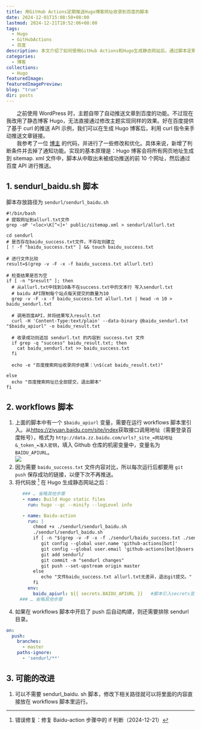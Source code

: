 ```yaml
---
title: 用GitHub Actions定期推送Hugo博客网址收录到百度的脚本
date: 2024-12-01T15:08:50+08:00
lastmod: 2024-12-21T10:52:06+08:00
tags:
  - Hugo
  - GitHubActions
  - 百度
description: 本文介绍了如何使用GitHub Actions和Hugo生成静态网站后，通过脚本定期将未被百度收录的网页地址推送至百度。文章详细描述了脚本的具体实现方法，并提供了相关配置步骤。
categories:
  - 博客
collections:
  - Hugo
featuredImage: 
featuredImagePreview: 
blog: "true"
dir: posts
---
```


‌‌‌‌　　之前使用 WordPress 时，主题自带了自动推送文章到百度的功能。不过现在我改用了静态博客 Hugo，无法直接通过修改主题实现同样的效果。好在百度提供了基于 curl 的推送 API 示例，我们可以在生成 Hugo 博客后，利用 curl 指令来手动推送文章链接。  
‌‌‌‌　　我参考了一位 [博主](https://becool.vip/posts/tech/baidusiterecord/) 的代码，并进行了一些修改和优化。具体来说，新增了判断条件并去掉了通知功能。实现的基本原理是：Hugo 博客会将所有网页地址生成到 sitemap. xml 文件中，脚本从中取出未被成功推送的前 10 个网址，然后通过百度 API 进行推送。

## 1. sendurl_baidu.sh 脚本

脚本存放路径为 `sendurl/sendurl_baidu.sh`

```shell
#!/bin/bash
# 提取网址到allurl.txt文件
grep -oP '<loc>\K[^<]+' public/sitemap.xml > sendurl/allurl.txt

cd sendurl
# 是否存在baidu_success.txt文件，不存在则建立
[ ! -f "baidu_success.txt" ] && touch baidu_success.txt

# 进行文件比较
result=$(grep -v -F -x -f baidu_success.txt allurl.txt)

# 检查结果是否为空
if [ -n "$result" ]; then
  # 从allurl.txt中找到10条不在success.txt中的文本行 写入sendurl.txt
  # baidu API限制每个站点每天提交的数量为10 
  grep -v -F -x -f baidu_success.txt allurl.txt | head -n 10 > baidu_sendurl.txt

  # 调用百度API，并将结果写入result.txt
  curl -H 'Content-Type:text/plain' --data-binary @baidu_sendurl.txt "$baidu_apiurl" -o baidu_result.txt

  # 收录成功则追加 sendurl.txt 的内容到 success.txt 文件
  if grep -q "success" baidu_result.txt; then
    cat baidu_sendurl.txt >> baidu_success.txt
  fi

  echo -e "百度搜索网址收录同步结果：\n$(cat baidu_result.txt)"

else
  echo "百度搜索网址已全部提交，退出脚本"
fi
```

## 2. workflows 脚本

1. 上面的脚本中有一个 `$baidu_apiurl` 变量，需要在运行 workflows 脚本里引入。从<https://ziyuan.baidu.com/site/index>获取接口调用地址（需要登录百度帐号），格式为 `http://data.zz.baidu.com/urls?_site_=网站地址&_token_=准入密钥`，填入 Github 仓库的机密变量中，变量名为 `BAIDU_APIURL`。  
![](attachments/19667991d001d29c3cc7c2d57f21aa15_MD5.png)
2. 因为需要 `baidu_success.txt` 文件内容对比，所以每次运行后都要用 `git push` 保存成功的链接，以便下次不再推送。
3. 将代码放 [^1] 在 Hugo 生成静态网站之后：
```yml
      ### … 省略其他步骤
      - name: Build Hugo static files
        run: hugo --gc --minify --logLevel info

      - name: Baidu-action
        run: |
          chmod +x ./sendurl/sendurl_baidu.sh
          ./sendurl/sendurl_baidu.sh
          if [ -n "$(grep -v -F -x -f ./sendurl/baidu_success.txt ./sendurl/allurl.txt)" ]; then
             git config --global user.name 'github-actions[bot]'
             git config --global user.email 'github-actions[bot]@users.noreply.github.com'
             git add sendurl/
             git commit -m "sendurl changes"
             git push --set-upstream origin master
          else
             echo "文件baidu_success.txt allurl.txt无差异，退出git提交。"
          fi
        env:
          baidu_apiurl: ${{ secrets.BAIDU_APIURL }}   #脚本引入secrets变量
     ### … 省略其他步骤
```
4. 如果在 workflows 脚本中开启了 push 后自动构建，则还需要排除 sendurl 目录。
```yml
on:
  push:
    branches:
      - master
    paths-ignore:
      - 'sendurl/**'
```

## 3. 可能的改进

1. 可以不需要 sendurl_baidu. sh 脚本，修改下相关路径就可以将里面的内容直接放在 workflows 脚本里运行。

[^1]: 错误修复：修复 Baidu-action 步骤中的 if 判断（2024-12-21）
